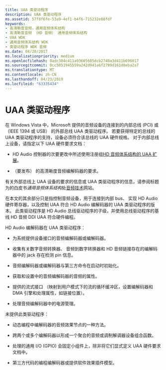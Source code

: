 ```yaml
---
title: UAA 类驱动程序
description: UAA 类驱动程序
ms.assetid: 57f8f6fe-53a9-4ef1-b4f6-715232e88fdf
keywords:
- 高清晰度音频，通用音频体系结构
- 高清晰度音频 （HD 音频） 通用音频体系结构
- UAA WDK
- 通用音频体系结构 WDK
- 类驱动程序 WDK 音频
ms.date: 04/20/2017
ms.localizationpriority: medium
ms.openlocfilehash: 8adc304c411a93685685dcb2740a3d411b696017
ms.sourcegitcommit: 0cc5051945559a242d941a6f2799d161d8eba2a7
ms.translationtype: MT
ms.contentlocale: zh-CN
ms.lasthandoff: 04/23/2019
ms.locfileid: "63335434"
---
```

# <a name="uaa-class-drivers"></a>UAA 类驱动程序


在 Windows Vista 中，Microsoft 提供的音频设备的连接到的内部总线 (PCI) 或 （IEEE 1394 或 USB） 的外部总线 UAA 类驱动程序。 若要获得特定的总线的 UAA 类驱动程序的支持，设备必须符合该总线的 UAA 硬件规格。 对于内部总线上设备，请指定以下 UAA 硬件要求文档：

-   HD Audio 控制器的次要更改中所述使用注册组[HD 音频体系结构的 UAA 扩展](uaa-extensions-to-the-hd-audio-architecture.md)。

-   （要发布） 的高清晰度音频编解码器的要求。

有关外部总线上 UAA 设备的要求的信息或 UAA 类驱动程序的信息，请参阅标题为的白皮书*通用音频体系结构*处[音频技术](https://go.microsoft.com/fwlink/p/?linkid=8751)网站。

在本文的其余部分只是指控制音频设备，用于连接到内部 bus、 实现 HD Audio 硬件寄存器，以及控制 UAA 符合 HD Audio 编解码器的 UAA 类驱动程序的版本。 此类驱动程序是 HD Audio 总线驱动程序的子级，并使用总线驱动程序的基线 HD 音频 DDI UAA 符合硬件编程。

HD Audio 编解码器在 UAA 类驱动程序：

-   为系统提供设备接口的音频编解码器或编解码器。

-   收集有关数字音频转换器、 音频到数字转换器和 HD 音频链接存在的编解码器中的 jack 存在检测 pin 信息。

-   音频编解码器或编解码器与第三方命令在启动时初始化。

-   获取和设置中的音频编解码器的音频的属性。

-   提供的流式接口 （映射到用户模式下的流的循环缓冲区，设置编解码器和 DMA 引擎和处理属性，如链接位置）。

-   处理音频编解码器中的电源管理。

未提供此类驱动程序：

-   动态编程中编解码器的音频效果节点的一种方法。

-   跨两个或多个编解码器以形成一个聚合的音频或调制解调器设备组合函数。

-   处理的通用 I/O (GPIO) 会固定小组件上，除非将它们显式定义 UAA 硬件要求文档中。

-   第三方代码的编程编解码器或提供软件效果插件模型。

 

 




